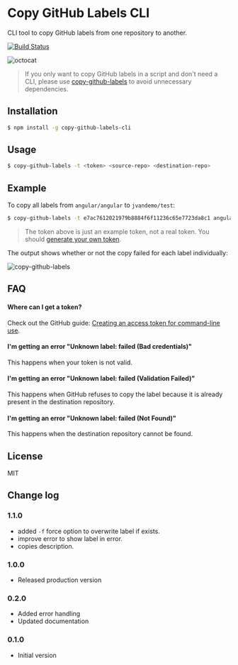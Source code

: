 # Copy GitHub Labels CLI

CLI tool to copy GitHub labels from one repository to another.

[![Build Status](https://travis-ci.org/jvandemo/copy-github-labels-cli.svg?branch=master)](https://travis-ci.org/jvandemo/copy-github-labels-cli)

![octocat](https://cloud.githubusercontent.com/assets/1859381/5422531/40186cf0-8287-11e4-941c-96cabdb3fb24.jpg)

> If you only want to copy GitHub labels in a script and don't need a CLI, please use [copy-github-labels](https://github.com/jvandemo/copy-github-labels) to avoid unnecessary dependencies.

## Installation

```bash
$ npm install -g copy-github-labels-cli
```

## Usage

```bash
$ copy-github-labels -t <token> <source-repo> <destination-repo>
```

## Example

To copy all labels from `angular/angular` to `jvandemo/test`:

```bash
$ copy-github-labels -t e7ac7612021979b8884f6f11236c65e7723da8c1 angular/angular jvandemo/test
```

> The token above is just an example token, not a real token. You should [generate your own token](https://help.github.com/articles/creating-an-access-token-for-command-line-use/).

The output shows whether or not the copy failed for each label individually:

![copy-github-labels](https://cloud.githubusercontent.com/assets/1859381/10329347/702b3700-6cc0-11e5-9513-de309d44e314.png)

## FAQ

#### Where can I get a token?

Check out the GitHub guide: [Creating an access token for command-line use](https://help.github.com/articles/creating-an-access-token-for-command-line-use/).

#### I'm getting an error "Unknown label: failed (Bad credentials)"

This happens when your token is not valid.

#### I'm getting an error "Unknown label: failed (Validation Failed)"

This happens when GitHub refuses to copy the label because it is already present in the destination repository.

#### I'm getting an error "Unknown label: failed (Not Found)"

This happens when the destination repository cannot be found.

## License

MIT

## Change log

### 1.1.0

- added `-f` force option to overwrite label if exists.
- improve error to show label in error.
- copies description.

### 1.0.0

- Released production version

### 0.2.0

- Added error handling
- Updated documentation

### 0.1.0

- Initial version
